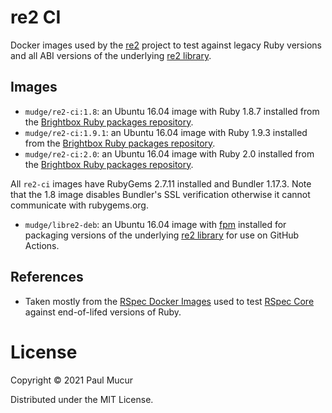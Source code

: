 # re2 CI

Docker images used by the [re2](https://github.com/mudge/re2) project to test
against legacy Ruby versions and all ABI versions of the underlying [re2
library](https://github.com/google/re2).

## Images

* `mudge/re2-ci:1.8`: an Ubuntu 16.04 image with Ruby 1.8.7 installed from the [Brightbox Ruby packages repository](https://www.brightbox.com/docs/ruby/ubuntu/).
* `mudge/re2-ci:1.9.1`: an Ubuntu 16.04 image with Ruby 1.9.3 installed from the [Brightbox Ruby packages repository](https://www.brightbox.com/docs/ruby/ubuntu/).
* `mudge/re2-ci:2.0`: an Ubuntu 16.04 image with Ruby 2.0 installed from the [Brightbox Ruby packages repository](https://www.brightbox.com/docs/ruby/ubuntu/).

All `re2-ci` images have RubyGems 2.7.11 installed and Bundler 1.17.3. Note that the 1.8 image disables Bundler's SSL verification otherwise it cannot communicate with rubygems.org.

* `mudge/libre2-deb`: an Ubuntu 16.04 image with [fpm](https://github.com/jordansissel/fpm) installed for packaging versions of the underlying [re2 library](https://github.com/google/re2) for use on GitHub Actions.

## References

* Taken mostly from the [RSpec Docker Images](https://github.com/rspec/docker-ci) used to test [RSpec Core](https://github.com/rspec/rspec-core) against end-of-lifed versions of Ruby.

# License

Copyright © 2021 Paul Mucur

Distributed under the MIT License.
